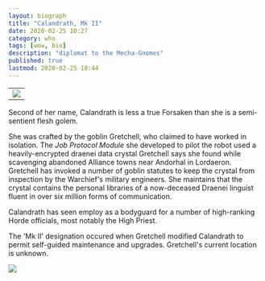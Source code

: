 ```yaml
---
layout: biograph
title: "Calandrath, Mk II"
date: 2020-02-25 10:27
category: who
tags: [wow, bio]
description: "diplomat to the Mecha-Gnomes"
published: true
lastmod: 2020-02-25 10:44
---
```


<table class="bio-stat-table">
<tr>
<td><img class="bio-portrait" src="{{ site.url }}/assets/img/calandrath-charselect-2020feb25.jpg"></td>	
</tr>
</table>

Second of her name, Calandrath is less a true Forsaken than she is a semi-sentient flesh golem.

She was crafted by the goblin Gretchell, who claimed to have worked in isolation. The _Job Protocol Module_ she developed to pilot the robot used a heavily-encrypted draenei data crystal Gretchell says she found while scavenging abandoned Alliance towns near Andorhal in Lordaeron. Gretchell has invoked a number of goblin statutes to keep the crystal from inspection by the Warchief's military engineers. She maintains that the crystal contains the personal libraries of a now-deceased Draenei linguist fluent in over six million forms of communication.

Calandrath has seen employ as a bodyguard for a number of high-ranking Horde officials, most notably the High Priest.

The 'Mk II' designation occured when Gretchell modified Calandrath to permit self-guided maintenance and upgrades. Gretchell's current location is unknown. 

<img src="{{ site.url }}/assets/img/calandrath-mechagon-2020feb25.jpg" />
